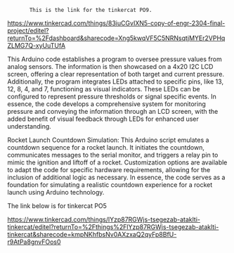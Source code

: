            This is the link for the tinkercat PO9. 
https://www.tinkercad.com/things/83iuCGvIXN5-copy-of-engr-2304-final-project/editel?returnTo=%2Fdashboard&sharecode=Xng5kwqVF5C5NRNsqtjMYEr2VPHqZLMG7Q-xyUuTUfA


This Arduino code establishes a program to oversee pressure values from analog sensors. The information is then showcased on a 4x20 I2C LCD screen, offering a clear representation of both target and current pressure. Additionally, the program integrates LEDs attached to specific pins, like 13, 12, 8, 4, and 7, functioning as visual indicators. These LEDs can be configured to represent pressure thresholds or signal specific events. In essence, the code develops a comprehensive system for monitoring pressure and conveying the information through an LCD screen, with the added benefit of visual feedback through LEDs for enhanced user understanding.

Rocket Launch Countdown Simulation:
This Arduino script emulates a countdown sequence for a rocket launch. It initiates the countdown, communicates messages to the serial monitor, and triggers a relay pin to mimic the ignition and liftoff of a rocket. Customization options are available to adapt the code for specific hardware requirements, allowing for the inclusion of additional logic as necessary. In essence, the code serves as a foundation for simulating a realistic countdown experience for a rocket launch using Arduino technology.

The link below is for tinkercat PO5

https://www.tinkercad.com/things/lYzp87RGWjs-tsegezab-ataklti-tinkercat/editel?returnTo=%2Fthings%2FlYzp87RGWjs-tsegezab-ataklti-tinkercat&sharecode=kmpNKhfbsNv0AXzxaQ2qyFp8BfU-r9AtPa8gnvFOos0





